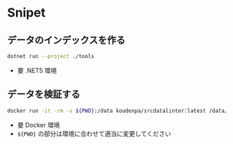 # Snipet

## データのインデックスを作る

```sh
dotnet run --project ./tools
```

- 要 .NET5 環境

## データを検証する

```sh
docker run -it -rm -v ${PWD}:/data koudenpa/srcdatalinter:latest /data/Sharp
```

- 要 Docker 環境
- `${PWD}` の部分は環境に合わせて適当に変更してください

